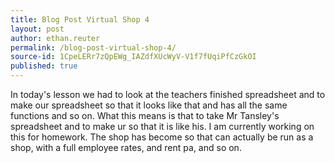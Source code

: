 ```yaml
---
title: Blog Post Virtual Shop 4
layout: post
author: ethan.reuter
permalink: /blog-post-virtual-shop-4/
source-id: 1CpeLERr7zQpEWg_IAZdfXUcWyV-V1f7fUqiPfCzGkOI
published: true
---
```

In today's lesson we had to look at the teachers finished spreadsheet and to make our spreadsheet so that it looks like that and has all the same functions and so on. What this means is that to take Mr Tansley's spreadsheet and to make ur so that it is like his. I am currently working on this for homework. The shop has become so that can actually be run as a shop, with a full employee rates, and rent pa, and so on.

